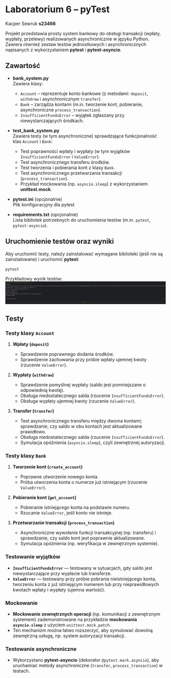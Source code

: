 # Laboratorium 6 – pyTest

Kacper Sewruk **s23466**

Projekt przedstawia prosty system bankowy do obsługi transakcji (wpłaty, wypłaty, przelewy) realizowanych asynchronicznie w języku Python. Zawiera również zestaw testów jednostkowych i asynchronicznych napisanych z wykorzystaniem **pytest** i **pytest-asyncio**.

## Zawartość

- **bank_system.py**  
  Zawiera klasy:
  - `Account` – reprezentuje konto bankowe (z metodami: `deposit`, `withdraw` i asynchronicznym `transfer`).
  - `Bank` – zarządza kontami (m.in. tworzenie kont, pobieranie, asynchroniczne `process_transaction`).
  - `InsufficientFundsError` – wyjątek zgłaszany przy niewystarczających środkach.

- **test_bank_system.py**  
  Zawiera testy (w tym asynchroniczne) sprawdzające funkcjonalność klas `Account` i `Bank`:
  - Test poprawności wpłaty i wypłaty (w tym wyjątków `InsufficientFundsError` i `ValueError`).
  - Test asynchronicznego transferu środków.
  - Test tworzenia i pobierania kont z klasy `Bank`.
  - Test asynchronicznego przetwarzania transakcji (`process_transaction`).
  - Przykład mockowania (np. `asyncio.sleep`) z wykorzystaniem **unittest.mock**.

- **pytest.ini** (opcjonalnie)  
  Plik konfiguracyjny dla pytest

- **requirements.txt** (opcjonalnie)  
  Lista bibliotek potrzebnych do uruchomienia testów (m.in. `pytest`, `pytest-asyncio`).


## Uruchomienie testów oraz wyniki

Aby uruchomić testy, należy zainstalować wymagane biblioteki (jeśli nie są zainstalowane) i uruchomić **pytest**:
   ```bash
   pytest   
```

Przykładowy wynik testów:
![img.png](img.png)

## Testy

### Testy klasy `Account`

1. **Wpłaty (`deposit`)**  
   - Sprawdzenie poprawnego dodania środków.  
   - Sprawdzenie zachowania przy próbie wpłaty ujemnej kwoty (rzucenie `ValueError`).

2. **Wypłaty (`withdraw`)**  
   - Sprawdzenie pomyślnej wypłaty (saldo jest pomniejszane o odpowiednią kwotę).  
   - Obsługa niedostatecznego salda (rzucenie `InsufficientFundsError`).  
   - Obsługa wypłaty ujemnej kwoty (rzucenie `ValueError`).

3. **Transfer (`transfer`)**  
   - Test asynchronicznego transferu między dwoma kontami; sprawdzanie, czy saldo w obu kontach jest aktualizowane prawidłowo.  
   - Obsługa niedostatecznego salda (rzucenie `InsufficientFundsError`).  
   - Symulacja opóźnienia (`asyncio.sleep`), czyli zewnętrznej autoryzacji.

### Testy klasy `Bank`

1. **Tworzenie kont (`create_account`)**  
   - Poprawne utworzenie nowego konta.  
   - Próba utworzenia konta o numerze już istniejącym (rzucenie `ValueError`).

2. **Pobieranie kont (`get_account`)**  
   - Pobieranie istniejącego konta na podstawie numeru.  
   - Rzucanie `ValueError`, jeśli konto nie istnieje.

3. **Przetwarzanie transakcji (`process_transaction`)**  
   - Asynchroniczne wywołanie funkcji transakcyjnej (np. transferu) i sprawdzanie, czy saldo kont jest poprawnie aktualizowane.  
   - Symulacja opóźnienia (np. weryfikacja w zewnętrznym systemie).

### Testowanie wyjątków

- **`InsufficientFundsError`** — testowany w sytuacjach, gdy saldo jest niewystarczające przy wypłacie lub transferze.  
- **`ValueError`** — testowany przy próbie pobrania nieistniejącego konta, tworzeniu konta z już istniejącym numerem lub przy nieprawidłowych kwotach wpłaty i wypłaty (ujemna wartość).

### Mockowanie

- **Mockowanie zewnętrznych operacji** (np. komunikacji z zewnętrznym systemem) zademonstrowane na przykładzie **mockowania `asyncio.sleep`** z użyciem `unittest.mock.patch`.  
- Ten mechanizm można łatwo rozszerzyć, aby symulować dowolną zewnętrzną usługę, np. system autoryzacji transakcji.

### Testowanie asynchroniczne

- Wykorzystano **pytest-asyncio** (dekorator `@pytest.mark.asyncio`), aby uruchamiać metody asynchroniczne (`transfer`, `process_transaction`) w testach.





